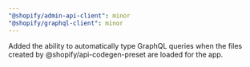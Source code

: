 ```yaml
---
"@shopify/admin-api-client": minor
"@shopify/graphql-client": minor
---
```


Added the ability to automatically type GraphQL queries when the files created by @shopify/api-codegen-preset are loaded for the app.
